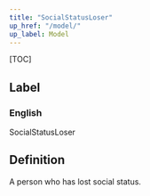 ```yaml
---
title: "SocialStatusLoser"
up_href: "/model/"
up_label: Model
---
```


[TOC]

## Label

### English
SocialStatusLoser


## Definition
A person who has lost social status. 


    
